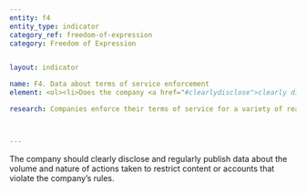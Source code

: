 ```yaml
---
entity: f4
entity_type: indicator
category_ref: freedom-of-expression
category: Freedom of Expression


layout: indicator

name: F4. Data about terms of service enforcement
element: <ol><li>Does the company <a href="#clearlydisclose">clearly disclose</a> data about the volume and nature of content and accounts restricted for violating the company’s rules?</li><li>Does the company publish this data at least once a year?</li><li>Can the data published by the company be exported as a <a href="#structureddata">structured data</a> file?</li></ol>

research: Companies enforce their terms of service for a variety of reasons, and we expect companies to publicly disclose the number of instances in which they take action to restrict users’ accounts or services. Disclosing this data provides the public with a more transparent and accurate view of the content removal process as well as companies’ role in content removal.</p><p>This indicator evaluates company disclosure of data on the number of instances it has removed content or restricted users’ access due to violations of the company’s terms of service. Publicizing this data will provide the public with a more accurate view of the content removal ecosystem as well as companies’ own role in content removal. Companies can only receive full credit on this indicator if they provide evidence that they clearly disclose and regularly publish data about their decisions to remove content. This information should be published at least once a year and in a structured data file.</p><p><b>Potential sources:</b></p><ul><li>Company transparency report</li></ul>



---
```

The company should clearly disclose and regularly publish data about the volume and nature of actions taken to restrict content or accounts that violate the company’s rules.